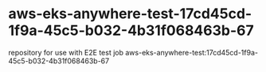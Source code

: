 # aws-eks-anywhere-test-17cd45cd-1f9a-45c5-b032-4b31f068463b-67
repository for use with E2E test job aws-eks-anywhere-test:17cd45cd-1f9a-45c5-b032-4b31f068463b-67
